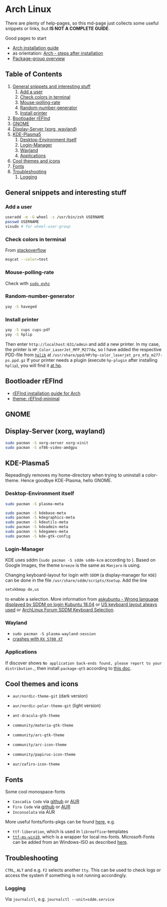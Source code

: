 # Arch Linux

There are plenty of help-pages, so this md-page just collects some useful snippets or links, but __IS NOT A COMPLETE GUIDE__.

Good pages to start

- [Arch installation guide][www_arch_install_guide]
- as orientation: [Arch - steps after installation][www_arch_steps_after_install]
- [Package-group overview][www_arch_group_overview]

## Table of Contents <a name="toc"></a>

1. [General snippets and interesting stuff](#general)
    1. [Add a user](#add-a-user)
    1. [Check colors in terminal](#check-colors-in-terminal)
    1. [Mouse-polling-rate](#mouse-polling-rate)
    1. [Random-number-generator](#random-number-generator)
    1. [Install printer](#install-printer)
1. [Bootloader rEFInd](#refind)
1. [GNOME](#gnome)
1. [Display-Server (xorg, wayland)](#xorg-wayland)
1. [KDE-Plasma5](#kde)
    1. [Desktop-Environment itself](#desktop-env)
    1. [Login-Manager](#login-mgr)
    1. [Wayland](#wayland)
    1. [Applications](#applications)
1. [Cool themes and icons](#themes-and-icons)
1. [Fonts](#fonts)
1. [Troubleshooting](#troubleshooting)
    1. [Logging](#logging)

## General snippets and interesting stuff <a name="general"></a>

### Add a user <a name="add-a-user"></a>

```zsh
useradd -m -G wheel -s /usr/bin/zsh USERNAME
passwd USERNAME
visudo # for wheel-user-group
```

### Check colors in terminal <a name="check-colors-in-terminal"></a>

From [stackoverflow][www_stackoverflow_color_test]

```zsh
msgcat --color=test
```

### Mouse-polling-rate <a name="mouse-polling-rate"></a>

Check with [`sudo evhz`][www_arch_mouse_polling_rate]

### Random-number-generator <a name="random-number-generator"></a>

```zsh
yay -S haveged
```

### Install printer <a name="install-printer"></a>

```zsh
yay -S cups cups-pdf
yay -S hplip
```

Then enter `http://localhost:631/admin` and add a new printer.
In my case, the printer is `HP_Color_LaserJet_MFP_M277dw`, so I have added the respective PDD-file from [`hplib`][www_aur_hplip] at `/usr/share/ppd/HP/hp-color_laserjet_pro_mfp_m277-ps.ppd.gz`
If your printer needs a plugin (execute `hp-plugin` after installing `hplip`), you will find it [at hp][www_hp_printer_plugin_list].

## Bootloader rEFInd <a name="refind"></a>

- [rEFInd installation guide for Arch][www_arch_refind]
- [theme: rEFInd-minimal][www_refind_theme_minimal]

## GNOME <a name="gnome"></a>

## Display-Server (xorg, wayland) <a name="xorg-wayland"></a>

```zsh
sudo pacman -S xorg-server xorg-xinit
sudo pacman -S xf86-video-amdgpu
```

## KDE-Plasma5 <a name="kde"></a>

Repeadingly removes my home-directory when trying to uninstall a color-theme.
Hence goodbye KDE-Plasma, hello GNOME.

### Desktop-Environment itself <a name="desktop-env"></a>

```zsh
sudo pacman -S plasma-meta

sudo pacman -S kdebase-meta
sudo pacman -S kdegraphics-meta
sudo pacman -S kdeutils-meta
sudo pacman -S kdeadmin-meta
sudo pacman -S kdegames-meta
sudo pacman -S kde-gtk-config
```

### Login-Manager <a name="login-mgr"></a>

KDE uses sddm (`sudo pacman -S sddm sddm-kcm` according to ).
Based on Google Images, the theme `breeze` is the same as `Manjaro` is using.

Changing keyboard-layout for login with `SDDM` (a display-manager for `KDE`) can be done in the file `/usr/share/sddm/scripts/Xsetup`.
Add the line

```zsh
setxkbmap de,us
```

to enable a selection.
More information from [askubuntu - Wrong language displayed by SDDM on login Kubuntu 18.04][www_askubuntu_sddm_wrong_lang] or [US keyboard layout always used][www_gentoo_sddm_us_keyboard_layout] or [ArchLinux Forum SDDM Keyboard Selection][www_archlinux_sddm_keyboard_selection].

### Wayland <a name="wayland"></a>

- `sudo pacman -S plasma-wayland-session`
- [crashes with `RX 5700 XT`][www_kde_bug]

### Applications <a name="applications"></a>

If discover shows `No application back-ends found, please report to your distribution.`, then install `package-qt5` according to [this doc][www_discover_no_backends].

## Cool themes and icons <a name="themes-and-icons"></a>

- `aur/nordic-theme-git` (dark version)
- `aur/nordic-polar-theme-git` (light version)
- `ant-dracula-gtk-theme`
- `community/materia-gtk-theme`
- `community/arc-gtk-theme`

- `community/arc-icon-theme`
- `community/papirus-icon-theme`
- `aur/zafiro-icon-theme`

## Fonts <a name="fonts"></a>

Some cool monospace-fonts

- `Cascadia Code` via [github][www_github_cascadia_code] or [AUR][www_aur_cascadia_code]
- `Fira Code` via [github][www_github_fira_code] or [AUR][www_aur_fira_code]
- `Inconsolata` via AUR

More useful fonts/fonts-pkgs can be found [here][www_archwiki_schriftarten], e.g.

- `ttf-liberation`, which is used in `libreoffice`-templates
- [`ttf-ms-win10`][www_aur_ttf_ms_win10], which is a wrapper for local ms-fonts.
  Microsoft-Fonts can be added from an Windows-ISO as described [here][www_archwiki_msfonts].

## Troubleshooting <a name="troubleshooting"></a>

`CTRL`, `ALT` and e.g. `F2` selects another `tty`.
This can be used to check logs or access the system if something is not running accordingly.

### Logging <a name="logging"></a>

Via `journalctl`, e.g. `journalctl --unit=sddm.service`

[www_arch_install_guide]: https://wiki.archlinux.org/index.php/installation_guide
[www_arch_group_overview]: https://www.archlinux.org/groups/
[www_stackoverflow_color_test]: https://askubuntu.com/questions/27314/script-to-display-all-terminal-colors
[www_arch_mouse_polling_rate]: https://wiki.archlinux.org/index.php/Mouse_polling_rate
[www_arch_refind]: https://wiki.archlinux.org/index.php/REFInd#refind_linux.conf
[www_arch_steps_after_install]: https://itsfoss.com/things-to-do-after-installing-arch-linux/

[www_aur_hplip]: https://www.archlinux.org/packages/extra/x86_64/hplip/
[www_hp_printer_plugin_list]: https://developers.hp.com/hp-linux-imaging-and-printing/binary_plugin.html

[www_refind_theme_minimal]: https://github.com/EvanPurkhiser/rEFInd-minimal
[www_kde_bug]: https://bugs.kde.org/show_bug.cgi?id=413223
[www_discover_no_backends]: https://wiki.archlinux.org/index.php/KDE#Discover_does_not_show_any_applications

[www_askubuntu_sddm_wrong_lang]: https://askubuntu.com/questions/1040844/wrong-language-displayed-by-sddm-on-login-kubuntu-18-04
[www_gentoo_sddm_us_keyboard_layout]: https://forums.gentoo.org/viewtopic-t-1031606-start-0.html
[www_archlinux_sddm_keyboard_selection]: https://bbs.archlinux.org/viewtopic.php?id=194408

[www_github_cascadia_code]: https://github.com/microsoft/cascadia-code/wiki/Installing-Cascadia-Code
[www_aur_cascadia_code]: https://www.archlinux.org/packages/community/any/ttf-cascadia-code/
[www_github_fira_code]: https://github.com/tonsky/FiraCode/wiki/Linux-instructions#installing-with-a-package-manager
[www_aur_fira_code]: https://www.archlinux.org/packages/community/any/otf-fira-code/
[www_archwiki_msfonts]: https://wiki.archlinux.org/index.php/Microsoft_fonts#Extracting_fonts_from_a_Windows_ISO
[www_aur_ttf_ms_win10]: https://aur.archlinux.org/packages/ttf-ms-win10/
[www_archwiki_schriftarten]: https://wiki.archlinux.de/title/Schriftarten
